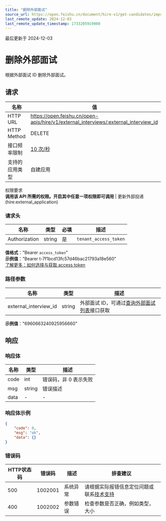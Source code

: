 ```yaml
---
title: "删除外部面试"
source_url: https://open.feishu.cn/document/hire-v1/get-candidates/import-external-system-information/import-external-interview-info/delete
last_remote_update: 2024-12-03
last_remote_update_timestamp: 1733205919000
---
```

最后更新于 2024-12-03

# 删除外部面试

根据外部面试 ID 删除外部面试。

## 请求
名称 | 值
---|---
HTTP URL | https://open.feishu.cn/open-apis/hire/v1/external_interviews/:external_interview_id
HTTP Method | DELETE
接口频率限制 | [10 次/秒](https://open.feishu.cn/document/ukTMukTMukTM/uUzN04SN3QjL1cDN)
支持的应用类型 | 自建应用
权限要求  
            **调用该 API 所需的权限。开启其中任意一项权限即可调用** | 更新外部投递(hire:external_application)

### 请求头

名称 | 类型 | 必填 | 描述
--- | --- | --- | ---
Authorization | string | 是 | `tenant_access_token`  
**值格式**："Bearer `access_token`"  
**示例值**："Bearer t-7f1bcd13fc57d46bac21793a18e560"  
[了解更多：如何选择与获取 access token](https://open.feishu.cn/document/uAjLw4CM/ugTN1YjL4UTN24CO1UjN/trouble-shooting/how-to-choose-which-type-of-token-to-use)

### 路径参数

名称 | 类型 | 描述
--- | --- | ---
external_interview_id | string | 外部面试 ID，可通过[查询外部面试列表](https://open.feishu.cn/document/ukTMukTMukTM/uMzM1YjLzMTN24yMzUjN/hire-v1/external_interview/batch_query)接口获取  
**示例值**："6960663240925956660"

## 响应

### 响应体

名称 | 类型 | 描述
--- | --- | ---
code | int | 错误码，非 0 表示失败
msg | string | 错误描述
data | \- | \-

### 响应体示例
```json
{
    "code": 0,
    "msg": "ok",
    "data": {}
}
```

### 错误码

HTTP状态码 | 错误码 | 描述 | 排查建议
--- | --- | --- | ---
500 | 1002001 | 系统异常 | 请根据实际报错信息定位问题或联系[技术支持](https://applink.feishu.cn/TLJpeNdW)
400 | 1002002 | 参数错误 | 检查参数是否正确，例如类型，大小
